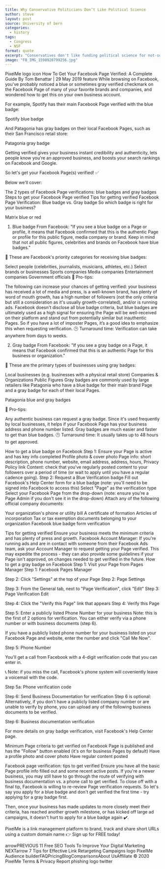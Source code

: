 ```yaml
---
title: Why Conservative Politicians Don’t Like Political Science
author: steve
layout: post
source: University of bern
categories:
  - history
tags:
  - Congress
  - NSF
format: quote
excerpt: "Conservatives don't like funding political science for not-so-subtle reasons."
image: "FB_IMG_1598928799256.jpg"
---
```



PixelMe logo
icon
How To Get Your Facebook Page Verified: A Complete Guide
By Tom Benattar | 29 May 2019
feature
While browsing on Facebook, you've probably noticed a blue or sometimes gray verified checkmark on the Facebook Page of many of your favorite brands and companies, and wondered how to get this on your own business account.

For example, Spotify has their main Facebook Page verified with the blue badge:

Spotify blue badge

And Patagonia has gray badges on their local Facebook Pages, such as their San Francisco retail store:

Patagonia gray badge

Getting verified gives your business instant credibility and authenticity, lets people know you're an approved business, and boosts your search rankings on Facebook and Google.

So let's get your Facebook Page(s) verified! ✅

Below we'll cover:

The 2 types of Facebook Page verifications: blue badges and gray badges
Steps to get your Facebook Page verified
Tips for getting verified
Facebook Page Verification: Blue badge vs. Gray badge
So which badge is right for your business?

Matrix blue or red

1. Blue badge
From Facebook: "If you see a blue badge on a Page or profile, it means that Facebook confirmed that this is the authentic Page or profile for this public figure, media company or brand. Keep in mind that not all public figures, celebrities and brands on Facebook have blue badges."

🏢 These are Facebook's priority categories for receiving blue badges:

Select people (celebrities, journalists, musicians, athletes, etc.)
Select brands or businesses
Sports companies
Media companies
Entertainment companies
Government officials
🔑 Pro-tips:

The following can increase your chances of getting verified: your business has received a lot of media and press, is a well-known brand, has plenty of word of mouth growth, has a high number of followers (not the only criteria but still a consideration as it's usually growth-correlated), and/or is running ads.
Facebook doesn't disclose all blue badge criteria, but blue badges are ultimately used as a high signal for ensuring the Page will be well-received on their platform and stand out from potentially similar but inauthentic Pages. So if you have a lot of imposter Pages, it’s a good idea to emphasize this when requesting verification.
🕒 Turnaround time: Verification can take anywhere from days to weeks.

2. Gray badge
From Facebook: "If you see a gray badge on a Page, it means that Facebook confirmed that this is an authentic Page for this business or organization."

🏢 These are the primary types of businesses using gray badges:

Local businesses (e.g. businesses with a physical retail store)
Companies & Organizations
Public Figures
Gray badges are commonly used by large retailers like Patagonia who have a blue badge for their main brand Page and a gray badge for each of their local Pages.

Patagonia blue and gray badges

🔑 Pro-tips:

Any authentic business can request a gray badge. Since it's used frequently by local businesses, it helps if your Facebook Page has your business address and phone number listed.
Gray badges are much easier and faster to get than blue badges.
🕒 Turnaround time: It usually takes up to 48 hours to get approved.

How to get a blue badge on Facebook
Step 1: Ensure your Page is active and has key info completed
Profile photo & cover photo
Page info: short description, phone number, website, email address, address, hours, Privacy Policy link
Content: check that you’ve regularly posted content to your followers over a period of time (or wait to apply until you have a regular cadence going).
Step 2: Request a Blue Verification badge
Fill out Facebook's Help Center form for a blue badge (note: you'll need to be signed into Facebook to access this)
Select "Page" as the verification type
Select your Facebook Page from the drop-down (note: ensure you're a Page Admin if you don't see it in the drop-down)
Attach any of the following official company documents:

Your organization's phone or utility bill
A certificate of formation
Articles of incorporation
Tax or tax exemption documents belonging to your organization
Facebook blue badge form verification

Tips for getting verified
Ensure your business meets the minimum criteria and has plenty of press and growth.
Facebook Account Manager: If you're running ads and are in contact with someone from their Facebook Ads team, ask your Account Manager to request getting your Page verified. This may expedite the process - they can also provide some guidelines if your Page isn't approved, on changes needed to get verified in the future.
How to get a gray badge on Facebook
Step 1: Visit your Page from Pages Manager
Step 1: Facebook Pages Manager

Step 2: Click "Settings" at the top of your Page
Step 2: Page Settings

Step 3: From the General tab, next to "Page Verification", click "Edit"
Step 3: Page Verification Edit

Step 4: Click the "Verify this Page" link that appears
Step 4: Verify this Page

Step 5: Enter a publicly listed Phone Number for your business
Note: this is the first of 2 options for verification. You can either verify via a phone number or with business documents (step 6).

If you have a publicly listed phone number for your business listed on your Facebook Page and website, enter the number and click "Call Me Now".

Step 5: Phone Number

You'll get a call from Facebook with a 4-digit verification code that you can enter in.

📞 Note: if you miss the call, Facebook's phone system will coveniently leave a voicemail with the code.

Step 5a: Phone verification code

Step 6: Send Business Documentation for verification
Step 6 is optional: Alternatively, if you don't have a publicly listed company number or are unable to verify by phone, you can upload any of the following business documents to be verified.

Step 6: Business documentation verification

For more details on gray badge verification, visit Facebook's Help Center page.

Minimum Page criteria to get verified on Facebook
Page is published and has the "Follow" button enabled (it's on for business Pages by default)
Have a profile photo and cover photo
Have regular content posted


Facebook page verification: tips to get verified
Ensure you have all the basic Page profile info filled out and some recent active posts.
If you're a newer business, you may still have to go through the route of verifying with business documentation vs. a phone call to get verified.
To close off with a final tip, Facebook is willing to re-review Page verification requests. So let's say you apply for a blue badge and don't get verified the first time - try applying for a gray badge first.

Then, once your business has made updates to more closely meet their criteria, has reached another growth milestone, or has kicked off large ad campaigns, it doesn't hurt to apply for a blue badge again ✔️.

PixelMe is a link management platform to brand, track and share short URLs using a custom domain name 👉 Sign up for FREE today!

arrowPREVIOUS
11 Free SEO Tools To Improve Your Digital Marketing
NEXTarrow
7 Tips for Effective Link Retargeting Campaigns
logo PixelMe
Audience builderFAQPricingBlogComparisonsAbout UsAffiliate
© 2020 PixelMe
Terms & Privacy
Report phishing
logo twitter
